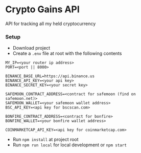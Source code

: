 # Crypto Gains API
API for tracking all my held cryptocurrency

### Setup
- Download project
- Create a `.env` file at root with the following contents
```
MY_IP=<your router ip address>
PORT=<port || 8000>

BINANCE_BASE_URL=https://api.binance.us
BINANCE_API_KEY=<your api key>
BINANCE_SECRET_KEY=<your secret key>

SAFEMOON_CONTRACT_ADDRESS=<contract for safemoon (find on safemoon.net)>
SAFEMOON_WALLET=<your safemoon wallet address>
BSC_API_KEY=<api key for bscscan.com>

BONFIRE_CONTRACT_ADDRESS=<contract for bonfire>
BONFIRE_WALLET=<your bonfire wallet address>

COINMARKETCAP_API_KEY=<api key for coinmarketcap.com>
```
- Run `npm install` at project root
- Run `npm run local` for local development or `npm start`